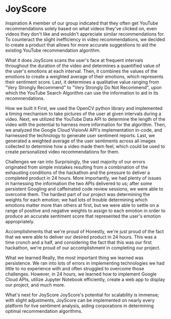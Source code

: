 # JoyScore

Inspiration
A member of our group indicated that they often get YouTube recommendations solely based on what videos they've clicked on, even videos they don't like and wouldn't appreciate similar recommendations for. To counteract the slight inefficiency in video recommendations, we decided to create a product that allows for more accurate suggestions to aid the existing YouTube recommendation algorithm.

What it does
JoyScore scans the user's face at frequent intervals throughout the duration of the video and determines a quantified value of the user's emotions at each interval. Then, it combines the values of the emotions to create a weighted average of their emotions, which represents their sentiment score. Last, it determines a qualitative value ranging from "Very Strongly Recommend" to "Very Strongly Do Not Recommend", upon which the YouTube Search Algorithm can use the information to aid in its recommendations.

How we built it
First, we used the OpenCV python library and implemented a timing mechanism to take pictures of the user at given intervals during a video. Next, we utilized the YouTube Data API to determine the length of the video with the potential to harness more information for the algorithm. Then, we analyzed the Google Cloud VisionAI API's implementation in-code, and harnessed the technology to generate user sentiment reports. Last, we generated a weighted average of the user sentiments across all images collected to determine how a video made them feel, which could be used to create personalized video recommendations for them.

Challenges we ran into
Surprisingly, the vast majority of our errors originated from simple mistakes resulting from a combination of the exhausting conditions of the hackathon and the pressure to deliver a completed product in 24 hours. More importantly, we had plenty of issues in harnessing the information the two APIs delivered to us; after some persistent Googling and caffeinated code review sessions, we were able to overcome them. The hardest part of our project was determining the weights for each emotion; we had lots of trouble determining which emotions matter more than others at first, but we were able to settle on a range of positive and negative weights to assign to each emotion in order to produce an accurate sentiment score that represented the user's emotion appropriately.

Accomplishments that we're proud of
Honestly, we're just proud of the fact that we were able to deliver our desired product in 24 hours. This was a time crunch and a half, and considering the fact that this was our first hackathon, we're proud of our accomplishment in completing our project.

What we learned
Really, the most important thing we learned was persistence. We ran into lots of errors in implementing technologies we had little to no experience with and often struggled to overcome those challenges. However, in 24 hours, we learned how to implement Google Cloud APIs, utilize Jupyter Notebook efficiently, create a web app to display our project, and much more.

What's next for JoyScore
JoyScore's potential for scalability is immense; with slight adjustments, JoyScore can be implemented on nearly every platform for live sentiment analysis, aiding corporations in determining optimal recommendation algorithms.

